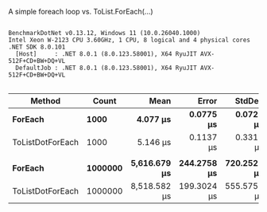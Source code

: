 A simple foreach loop vs. ToList.ForEach(...)

```

BenchmarkDotNet v0.13.12, Windows 11 (10.0.26040.1000)
Intel Xeon W-2123 CPU 3.60GHz, 1 CPU, 8 logical and 4 physical cores
.NET SDK 8.0.101
  [Host]     : .NET 8.0.1 (8.0.123.58001), X64 RyuJIT AVX-512F+CD+BW+DQ+VL
  DefaultJob : .NET 8.0.1 (8.0.123.58001), X64 RyuJIT AVX-512F+CD+BW+DQ+VL


```
| Method           | Count   | Mean         | Error       | StdDev      | Median       | Ratio | RatioSD | Gen0     | Gen1     | Gen2     | Allocated | Alloc Ratio |
|----------------- |-------- |-------------:|------------:|------------:|-------------:|------:|--------:|---------:|---------:|---------:|----------:|------------:|
| **ForEach**          | **1000**    |     **4.077 μs** |   **0.0775 μs** |   **0.0725 μs** |     **4.077 μs** |  **1.00** |    **0.00** |   **0.0153** |        **-** |        **-** |      **72 B** |        **1.00** |
| ToListDotForEach | 1000    |     5.146 μs |   0.1137 μs |   0.3317 μs |     5.026 μs |  1.26 |    0.09 |   1.9684 |        - |        - |    8512 B |      118.22 |
|                  |         |              |             |             |              |       |         |          |          |          |           |             |
| **ForEach**          | **1000000** | **5,616.679 μs** | **244.2758 μs** | **720.2527 μs** | **5,713.321 μs** |  **1.00** |    **0.00** |        **-** |        **-** |        **-** |      **75 B** |        **1.00** |
| ToListDotForEach | 1000000 | 8,518.582 μs | 199.3024 μs | 555.5753 μs | 8,370.766 μs |  1.53 |    0.25 | 531.2500 | 500.0000 | 500.0000 | 8389330 B |  111,857.73 |
